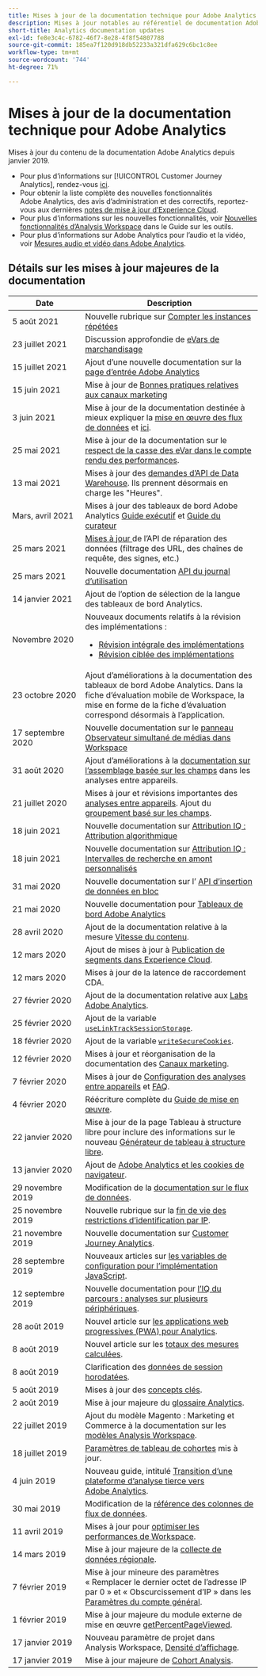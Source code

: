 ```yaml
---
title: Mises à jour de la documentation technique pour Adobe Analytics
description: Mises à jour notables au référentiel de documentation Adobe Analytics.
short-title: Analytics documentation updates
exl-id: fe8e3c4c-6782-46f7-8e28-4f8f54807788
source-git-commit: 185ea7f120d918db52233a321dfa629c6bc1c8ee
workflow-type: tm+mt
source-wordcount: '744'
ht-degree: 71%

---
```


# Mises à jour de la documentation technique pour Adobe Analytics

Mises à jour du contenu de la documentation Adobe Analytics depuis janvier 2019.

* Pour plus d’informations sur [!UICONTROL Customer Journey Analytics], rendez-vous [ici](https://experienceleague.adobe.com/docs/analytics-platform/using/cja-landing.html?lang=fr).
* Pour obtenir la liste complète des nouvelles fonctionnalités Adobe Analytics, des avis d’administration et des correctifs, reportez-vous aux dernières [notes de mise à jour d’Experience Cloud](https://experienceleague.adobe.com/docs/release-notes/experience-cloud/current.html?lang=fr).
* Pour plus d’informations sur les nouvelles fonctionnalités, voir [Nouvelles fonctionnalités d’Analysis Workspace](/help/analyze/analysis-workspace/new-features-in-analysis-workspace.md) dans le Guide sur les outils.
* Pour plus d’informations sur Adobe Analytics pour l’audio et la vidéo, voir [Mesures audio et vidéo dans Adobe Analytics](https://experienceleague.adobe.com/docs/media-analytics/using/media-overview.html?lang=fr).

## Détails sur les mises à jour majeures de la documentation

| Date | Description |
| --- | --- |
| 5 août 2021 | Nouvelle rubrique sur [Compter les instances répétées](https://experienceleague.adobe.com/docs/analytics/components/metrics/count-repeat-instances.html) |
| 23 juillet 2021 | Discussion approfondie de [eVars de marchandisage](https://experienceleague.adobe.com/docs/analytics/admin/admin-tools/conversion-variables/merchandising-evars.html?lang=en) |
| 15 juillet 2021 | Ajout d’une nouvelle documentation sur la [page d’entrée Adobe Analytics](https://experienceleague.adobe.com/docs/analytics/landing/an-landing.html?lang=fr) |
| 15 juin 2021 | Mise à jour de [Bonnes pratiques relatives aux canaux marketing](https://experienceleague.adobe.com/docs/analytics/components/marketing-channels/mchannel-best-practices.html) |
| 3 juin 2021 | Mise à jour de la documentation destinée à mieux expliquer la [mise en œuvre des flux de données](https://experienceleague.adobe.com/docs/analytics/export/analytics-data-feed/create-feed.html?lang=en) et [ici](https://experienceleague.adobe.com/docs/analytics/export/analytics-data-feed/df-faq.html?lang=en#BucketOwnerFullControl). |
| 25 mai 2021 | Mise à jour de la documentation sur le [respect de la casse des eVar dans le compte rendu des performances](https://experienceleague.adobe.com/docs/analytics/components/dimensions/evar.html?lang=fr). |
| 13 mai 2021 | Mises à jour des [demandes d’API de Data Warehouse](https://github.com/AdobeDocs/analytics-1.4-apis/blob/master/docs/reporting-api/data_warehouse.md). Ils prennent désormais en charge les &quot;Heures&quot;. |
| Mars, avril 2021 | Mises à jour des tableaux de bord Adobe Analytics [Guide exécutif](https://experienceleague.adobe.com/docs/analytics/analyze/mobapp/executive.html) et [Guide du curateur](https://experienceleague.adobe.com/docs/analytics/analyze/mobapp/curator.html) |
| 25 mars 2021 | [Mises à jour ](https://github.com/AdobeDocs/analytics-2.0-apis/blob/master/data-repair.md) de l’API de réparation des données (filtrage des URL, des chaînes de requête, des signes, etc.) |
| 25 mars 2021 | Nouvelle documentation [API du journal d’utilisation](https://www.adobe.io/apis/experiencecloud/analytics/docs.html#!AdobeDocs/analytics-2.0-apis/master/usage-logs.md) |
| 14 janvier 2021 | Ajout de l’option de sélection de la langue des tableaux de bord Analytics. |
| Novembre 2020 | Nouveaux documents relatifs à la révision des implémentations : <ul><li>[Révision intégrale des implémentations](https://experienceleague.adobe.com/docs/analytics/implementation/review/full-review.html?lang=fr)</li><li>[Révision ciblée des implémentations](https://experienceleague.adobe.com/docs/analytics/implementation/review/focused-review.html?lang=fr)</li></ul> |
| 23 octobre 2020 | Ajout d’améliorations à la documentation des tableaux de bord Adobe Analytics. Dans la fiche d’évaluation mobile de Workspace, la mise en forme de la fiche d’évaluation correspond désormais à l’application. |
| 17 septembre 2020 | Nouvelle documentation sur le [panneau Observateur simultané de médias dans Workspace](https://experienceleague.adobe.com/docs/analytics/analyze/analysis-workspace/panels/media-concurrent-viewers.html?lang=fr) |
| 31 août 2020 | Ajout d’améliorations à la [documentation sur l’assemblage basée sur les champs](https://experienceleague.adobe.com/docs/analytics/components/cda/field-based-stitching.html) dans les analyses entre appareils. |
| 21 juillet 2020 | Mises à jour et révisions importantes des [analyses entre appareils](/help/components/cda/overview.md). Ajout du [groupement basé sur les champs](/help/components/cda/field-based-stitching.md). |
| 18 juin 2021 | Nouvelle documentation sur [Attribution IQ : Attribution algorithmique](https://experienceleague.adobe.com/docs/analytics/analyze/analysis-workspace/attribution/algorithmic.html?lang=fr) |
| 18 juin 2021 | Nouvelle documentation sur [Attribution IQ : Intervalles de recherche en amont personnalisés](https://experienceleague.adobe.com/docs/analytics/analyze/analysis-workspace/attribution/models.html?lang=en#lookback-windows) |
| 31 mai 2020 | Nouvelle documentation sur l’ [API d’insertion de données en bloc](https://www.adobe.io/apis/experiencecloud/analytics/docs.html#!AdobeDocs/analytics-2.0-apis/master/bdia.md) |
| 21 mai 2020 | Nouvelle documentation pour [Tableaux de bord Adobe Analytics](https://experienceleague.adobe.com/docs/analytics/analyze/mobapp/home.html) |
| 28 avril 2020 | Ajout de la documentation relative à la mesure [Vitesse du contenu](/help/components/metrics/content-velocity.md). |
| 12 mars 2020 | Ajout de mises à jour à [Publication de segments dans Experience Cloud](/help/components/segmentation/segmentation-workflow/seg-publish.md). |
| 12 mars 2020 | Mises à jour de la latence de raccordement CDA. |
| 27 février 2020 | Ajout de la documentation relative aux [Labs Adobe Analytics](/help/analyze/tech-previews/overview.md). |
| 25 février 2020 | Ajout de la variable [`useLinkTrackSessionStorage`](/help/implement/vars/config-vars/uselinktracksessionstorage.md). |
| 18 février 2020 | Ajout de la variable [`writeSecureCookies`](/help/implement/vars/config-vars/writesecurecookies.md). |
| 12 février 2020 | Mises à jour et réorganisation de la documentation des [Canaux marketing](/help/components/c-marketing-channels/c-getting-started-mchannel.md). |
| 7 février 2020 | Mises à jour de [Configuration des analyses entre appareils](/help/components/cda/setup.md) et [FAQ](/help/components/cda/faq.md). |
| 4 février 2020 | Réécriture complète du [Guide de mise en œuvre](/help/implement/home.md). |
| 22 janvier 2020 | Mise à jour de la page Tableau à structure libre pour inclure des informations sur le nouveau [Générateur de tableau à structure libre](/help/analyze/analysis-workspace/visualizations/freeform-table/freeform-table.md). |
| 13 janvier 2020 | Ajout de [Adobe Analytics et les cookies de navigateur](/help/technotes/cookies/cookies.md). |
| 29 novembre 2019 | Modification de la [documentation sur le flux de données](/help/export/analytics-data-feed/data-feed-overview.md). |
| 25 novembre 2019 | Nouvelle rubrique sur la [fin de vie des restrictions d’identification par IP](/help/admin/company/login-restrictions-eol.md). |
| 21 novembre 2019 | Nouvelle documentation sur [Customer Journey Analytics](https://experienceleague.adobe.com/docs/analytics-platform/using/cja-landing.html). |
| 28 septembre 2019 | Nouveaux articles sur [les variables de configuration pour l’implémentation JavaScript](/help/implement/vars/config-vars/configuration-variables.md). |
| 12 septembre 2019 | Nouvelle documentation pour [l’IQ du parcours : analyses sur plusieurs périphériques](/help/components/cda/overview.md). |
| 28 août 2019 | Nouvel article sur [les applications web progressives (PWA) pour Analytics](/help/analyze/pwa/pwa.md). |
| 8 août 2019 | Nouvel article sur les [totaux des mesures calculées](/help/components/c-calcmetrics/cm-totals.md). |
| 8 août 2019 | Clarification des [données de session horodatées](/help/admin/admin/timestamp-optional.md). |
| 5 août 2019 | Mises à jour des [concepts clés](/help/analyze/reports-analytics/key-concepts.md). |
| 2 août 2019 | Mise à jour majeure du [glossaire Analytics](/help/technotes/terms.md). |
| 22 juillet 2019 | Ajout du modèle Magento : Marketing et Commerce à la documentation sur les [modèles Analysis Workspace](/help/analyze/analysis-workspace/build-workspace-project/starter-projects.md). |
| 18 juillet 2019 | [Paramètres de tableau de cohortes](/help/analyze/analysis-workspace/visualizations/cohort-table/t-cohort.md) mis à jour. |
| 4 juin 2019 | Nouveau guide, intitulé [Transition d’une plateforme d’analyse tierce vers Adobe Analytics](/help/technotes/ga-to-aa/home.md). |
| 30 mai 2019 | Modification de la [référence des colonnes de flux de données](/help/export/analytics-data-feed/c-df-contents/datafeeds-reference.md). |
| 11 avril 2019 | Mises à jour pour [optimiser les performances de Workspace](/help/analyze/analysis-workspace/workspace-faq/optimizing-performance.md). |
| 14 mars 2019 | Mise à jour majeure de la [collecte de données régionale](/help/technotes/rdc/regional-data-collection.md). |
| 7 février 2019 | Mise à jour mineure des paramètres « Remplacer le dernier octet de l’adresse IP par 0 » et « Obscurcissement d’IP » dans les [Paramètres du compte général](/help/admin/admin/general-acct-settings-admin.md). |
| 1 février 2019 | Mise à jour majeure du module externe de mise en œuvre [getPercentPageViewed](../implement/vars/plugins/getpercentpageviewed.md). |
| 17 janvier 2019 | Nouveau paramètre de projet dans Analysis Workspace, [Densité d’affichage](/help/analyze/analysis-workspace/build-workspace-project/view-density.md). |
| 17 janvier 2019 | Mise à jour majeure de [Cohort Analysis](/help/analyze/analysis-workspace/visualizations/cohort-table/cohort-analysis.md). |
